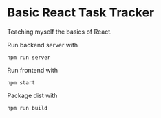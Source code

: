 # Basic React Task Tracker

Teaching myself the basics of React.

Run backend server with
```
npm run server
```

Run frontend with
```
npm start
```

Package dist with
```
npm run build
```
